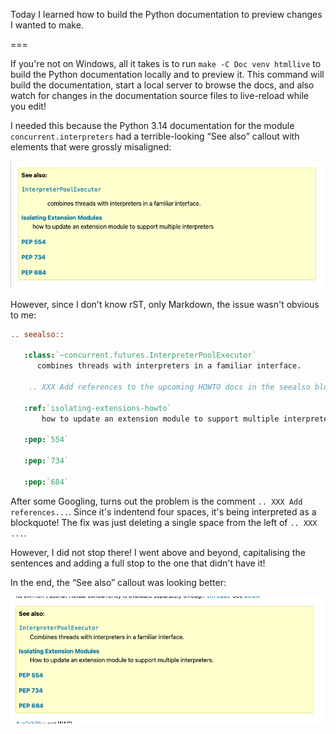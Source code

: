Today I learned how to build the Python documentation to preview changes I wanted to make.

===


If you're not on Windows, all it takes is to run `make -C Doc venv htmllive` to build the Python documentation locally and to preview it.
This command will build the documentation, start a local server to browse the docs, and also watch for changes in the documentation source files to live-reload while you edit!

I needed this because the Python 3.14 documentation for the module `concurrent.interpreters` had a terrible-looking “See also” callout with elements that were grossly misaligned:

![“See also” callout with elements that are grossly misaligned](_bad.webp "This makes my want to cry.")

However, since I don't know rST, only Markdown, the issue wasn't obvious to me:

```rst
.. seealso::

   :class:`~concurrent.futures.InterpreterPoolExecutor`
      combines threads with interpreters in a familiar interface.

    .. XXX Add references to the upcoming HOWTO docs in the seealso block.

   :ref:`isolating-extensions-howto`
       how to update an extension module to support multiple interpreters

   :pep:`554`

   :pep:`734`

   :pep:`684`
```

After some Googling, turns out the problem is the comment `.. XXX Add references...`.
Since it's indentend four spaces, it's being interpreted as a blockquote!
The fix was just deleting a single space from the left of `.. XXX ...`.

However, I did not stop there!
I went above and beyond, capitalising the sentences and adding a full stop to the one that didn't have it!

In the end, the “See also” callout was looking better:

![“See also” callout with elements that are neatly aligned and with better-looking punctuation and capitalisation.](_good.webp "What a work of art.")
